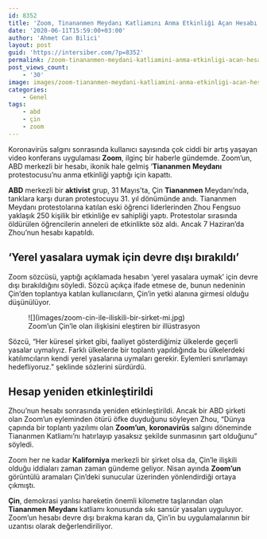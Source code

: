 ```yaml
---
id: 8352
title: 'Zoom, Tinananmen Meydanı Katliamını Anma Etkinliği Açan Hesabı Devre Dışı Bıraktı'
date: '2020-06-11T15:59:00+03:00'
author: 'Ahmet Can Bilici'
layout: post
guid: 'https://intersiber.com/?p=8352'
permalink: /zoom-tinananmen-meydani-katliamini-anma-etkinligi-acan-hesabi-devre-disi-birakti/
post_views_count:
    - '30'
image: images/zoom-tiananmen-meydani-katliamini-anma-etkinligi-acan-hesabi-devre-disi-birakti.jpeg
categories:
    - Genel
tags:
    - abd
    - çin
    - zoom
---
```


Koronavirüs salgını sonrasında kullanıcı sayısında çok ciddi bir artış yaşayan video konferans uygulaması **Zoom**, ilginç bir haberle gündemde. Zoom’un, ABD merkezli bir hesabı, ikonik hale gelmiş ‘**Tiananmen** **Meydanı** protestocusu’nu anma etkinliği yaptığı için kapattı.

**ABD** merkezli bir **aktivist** grup, 31 Mayıs’ta, Çin **Tiananmen** Meydanı’nda, tanklara karşı duran protestocuyu 31. yıl dönümünde andı. Tiananmen Meydanı protestolarına katılan eski öğrenci liderlerinden Zhou Fengsuo yaklaşık 250 kişilik bir etkinliğe ev sahipliği yaptı. Protestolar sırasında öldürülen öğrencilerin anneleri de etkinlikte söz aldı. Ancak 7 Haziran’da Zhou’nun hesabı kapatıldı.

## ‘Yerel yasalara uymak için devre dışı bırakıldı’

Zoom sözcüsü, yaptığı açıklamada hesabın ‘yerel yasalara uymak’ için devre dışı bırakıldığını söyledi. Sözcü açıkça ifade etmese de, bunun nedeninin Çin’den toplantıya katılan kullanıcıların, Çin’in yetki alanına girmesi olduğu düşünülüyor.

<figure class="wp-block-image size-large">![](images/zoom-cin-ile-iliskili-bir-sirket-mi.jpg)<figcaption>Zoom’un Çin’le olan ilişkisini eleştiren bir illüstrasyon</figcaption></figure>Sözcü, “Her küresel şirket gibi, faaliyet gösterdiğimiz ülkelerde geçerli yasalar uymalıyız. Farklı ülkelerde bir toplantı yapıldığında bu ülkelerdeki katılımcıların kendi yerel yasalarına uymaları gerekir. Eylemleri sınırlamayı hedefliyoruz.” şeklinde sözlerini sürdürdü.

## Hesap yeniden etkinleştirildi

Zhou’nun hesabı sonrasında yeniden etkinleştirildi. Ancak bir ABD şirketi olan Zoom’un eyleminden ötürü öfke duyduğunu söyleyen Zhou, “Dünya çapında bir toplantı yazılımı olan **Zoom’un**, **koronavirüs** salgını döneminde Tiananmen Katliamı’nı hatırlayıp yasaksız şekilde sunmasının şart olduğunu” söyledi.

Zoom her ne kadar **Kaliforniya** merkezli bir şirket olsa da, Çin’le ilişkili olduğu iddiaları zaman zaman gündeme geliyor. Nisan ayında **Zoom’un** görüntülü aramaları Çin’deki sunucular üzerinden yönlendirdiği ortaya çıkmıştı.

**Çin**, demokrasi yanlısı hareketin önemli kilometre taşlarından olan **Tiananmen** **Meydanı** katliamı konusunda sıkı sansür yasaları uyguluyor. Zoom’un hesabı devre dışı bırakma kararı da, Çin’in bu uygulamalarının bir uzantısı olarak değerlendiriliyor.